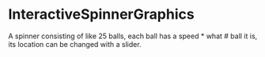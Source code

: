 InteractiveSpinnerGraphics
==========================

A spinner consisting of like 25 balls, each ball has a speed * what # ball it is, its location can be changed with a slider.
